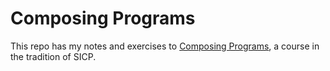 # Composing Programs

This repo has my notes and exercises to [Composing Programs][cp], a course in the tradition of SICP.

[cp]: https://www.composingprograms.com/

